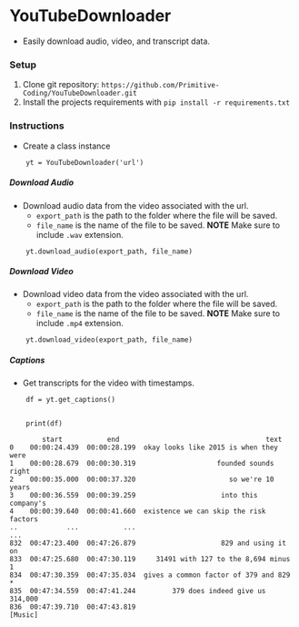 # YouTubeDownloader

- Easily download audio, video, and transcript data.

### Setup

1. Clone git repository: `https://github.com/Primitive-Coding/YouTubeDownloader.git`
2. Install the projects requirements with `pip install -r requirements.txt`

### Instructions

- Create a class instance

```
    yt = YouTubeDownloader('url')
```

##### Download Audio

- Download audio data from the video associated with the url.
  - `export_path` is the path to the folder where the file will be saved.
  - `file_name` is the name of the file to be saved. **NOTE** Make sure to include `.wav` extension.

```
    yt.download_audio(export_path, file_name)
```

##### Download Video

- Download video data from the video associated with the url.
  - `export_path` is the path to the folder where the file will be saved.
  - `file_name` is the name of the file to be saved. **NOTE** Make sure to include `.mp4` extension.

```
    yt.download_video(export_path, file_name)
```

##### Captions

- Get transcripts for the video with timestamps.

```
    df = yt.get_captions()


    print(df)

        start           end                                    text
0    00:00:24.439  00:00:28.199  okay looks like 2015 is when they were
1    00:00:28.679  00:00:30.319                    founded sounds right
2    00:00:35.000  00:00:37.320                       so we're 10 years
3    00:00:36.559  00:00:39.259                     into this company's
4    00:00:39.640  00:00:41.660  existence we can skip the risk factors
..            ...           ...                                     ...
832  00:47:23.400  00:47:26.879                     829 and using it on
833  00:47:25.680  00:47:30.119     31491 with 127 to the 8,694 minus 1
834  00:47:30.359  00:47:35.034  gives a common factor of 379 and 829 *
835  00:47:34.559  00:47:41.244         379 does indeed give us 314,000
836  00:47:39.710  00:47:43.819                                 [Music]
```
